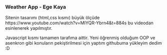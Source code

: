 ### Weather App - Ege Kaya

<p>Sitenin tasarımı (html,css kısmı) büyük ölçüde https://www.youtube.com/watch?v=MIYQR-Ybrn4&t=884s bu videodan esinlenerek yapılmıştır.</p>
<p>Javascript kısmı tamamen tarafıma aittir. Yeni öğrenmiş olduğum OOP ve asenkron gibi konuların pekiştirilmesi için yaptım githubuma yükleyim dedim :D</p>

